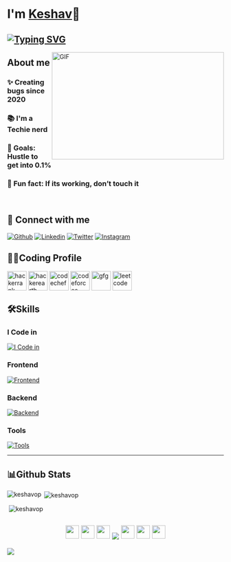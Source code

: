 # I'm [Keshav](https://github.com/keshavop)👋

## [![Typing SVG](https://readme-typing-svg.demolab.com?font=Fira+Code&pause=1000&width=435&lines=I'm+Full+Stack+Web+Developer;I'm+Techie+Nerd)](https://git.io/typing-svg)


<!-- <h2 align="center">
<img src="assets/party-parrot.gif" width="31" height="31"/>
<img src="assets/party-parrot.gif" width="31" height="31"/>
<img src="assets/party-parrot.gif" width="31" height="31"/>
<img src="https://komarev.com/ghpvc/?username=keshavop&&style=round-square" align="center" />
<img src="assets/party-parrot-2.gif" width="31" height="31"/>
<img src="assets/party-parrot-2.gif" width="31" height="31"/>
<img src="assets/party-parrot-2.gif" width="31" height="31"/>
</h2> -->

<img align="right" height="250" width="400" alt="GIF" src="https://firebasestorage.googleapis.com/v0/b/storage-2a9f1.appspot.com/o/github-readme-img%2Fgiphy.gif?alt=media&token=e92f9416-8187-4ffa-a38c-47842be32451"/>

## About me
### ✨ Creating bugs since  2020
### 📚 I'm a Techie nerd
### 🎯 Goals: Hustle to get into 0.1%
### 🎲 Fun fact: If its working, don’t touch it

<br>

## 🚀 Connect with me
[![Github](https://skillicons.dev/icons?i=github)](https://github.com/keshavop)
[![Linkedin](https://skillicons.dev/icons?i=linkedin)](https://www.linkedin.com/in/keshavop/)
[![Twitter](https://skillicons.dev/icons?i=twitter)](https://twitter.com/Keshavkopdev)
[![Instagram](https://skillicons.dev/icons?i=instagram)](https://www.instagram.com/keshav.kk_)


<!-- ## 👨‍💻Coding Profile

<a href="https://www.hackerrank.com/keshavop" target="blank"><img align="center" src="https://bitbucket.org/keshavop/keshavop-github-readme/raw/1fde8e39893f03e586ec7ed375b9998fcd2ab287/assets/1.png" alt="hackerrank" height="45" width="45" /></a>
<a href="https://www.hackerearth.com/@keshavop" target="blank"><img align="center" src="https://bitbucket.org/keshavop/keshavop-github-readme/raw/1fde8e39893f03e586ec7ed375b9998fcd2ab287/assets/2.png" alt="hackerearth" height="45" width="45" /></a>
<a href="https://www.codechef.com/users/keshavop" target="blank"><img align="center" src="https://bitbucket.org/keshavop/keshavop-github-readme/raw/1fde8e39893f03e586ec7ed375b9998fcd2ab287/assets/3.png" alt="codechef" height="45" width="45" /></a>
<a href="https://codeforces.com/profile/keshavop" target="blank"><img align="center" src="https://bitbucket.org/keshavop/keshavop-github-readme/raw/1fde8e39893f03e586ec7ed375b9998fcd2ab287/assets/4.png" alt="codeforces" height="45" width="45" /></a>
<a href="https://auth.geeksforgeeks.org/user/keshavop/profile" target="blank"><img align="center" src="https://bitbucket.org/keshavop/keshavop-github-readme/raw/1fde8e39893f03e586ec7ed375b9998fcd2ab287/assets/5.png" alt="gfg" height="45" width="45" /></a>
<a href="https://www.leetcode.com/keshavop" target="blank"><img align="center" src="https://bitbucket.org/keshavop/keshavop-github-readme/raw/1fde8e39893f03e586ec7ed375b9998fcd2ab287/assets/6.png" alt="leetcode" height="45" width="45" /></a> -->

<!-- ## 👨‍💻Coding Profile

<a href="https://www.hackerrank.com/keshavop" target="blank"><img align="center" src="assets/1.svg" alt="hackerrank" height="45" width="45" /></a>
<a href="https://www.hackerearth.com/@keshavop" target="blank"><img align="center" src="assets/2.svg" alt="hackerearth" height="45" width="45" /></a>
<a href="https://www.codechef.com/users/keshavop" target="blank"><img align="center" src="assets/3.svg" alt="codechef" height="45" width="45" /></a>
<a href="https://codeforces.com/profile/keshavop" target="blank"><img align="center" src="assets/4.svg" alt="codeforces" height="45" width="45" /></a>
<a href="https://auth.geeksforgeeks.org/user/keshavop/profile" target="blank"><img align="center" src="assets/5.svg" alt="gfg" height="45" width="45" /></a>
<a href="https://www.leetcode.com/keshavop" target="blank"><img align="center" src="assets/6.svg" alt="leetcode" height="45" width="45" /></a> -->

## 👨‍💻Coding Profile

<a href="https://www.hackerrank.com/keshavop" target="blank"><img align="center" src="https://firebasestorage.googleapis.com/v0/b/storage-2a9f1.appspot.com/o/github-readme-img%2F1.svg?alt=media&token=9c2b3538-0e15-4486-bcfc-9fed8f6a5d1f" alt="hackerrank" height="45" width="45" /></a>
<a href="https://www.hackerearth.com/@keshavop" target="blank"><img align="center" src="https://firebasestorage.googleapis.com/v0/b/storage-2a9f1.appspot.com/o/github-readme-img%2F2.svg?alt=media&token=2c41ad25-be30-4bda-b0aa-7e796f6b1633" alt="hackerearth" height="45" width="45" /></a>
<a href="https://www.codechef.com/users/keshavop" target="blank"><img align="center" src="https://firebasestorage.googleapis.com/v0/b/storage-2a9f1.appspot.com/o/github-readme-img%2F3.svg?alt=media&token=fd41549b-62c2-4254-993c-c79a07e0bc05" alt="codechef" height="45" width="45" /></a>
<a href="https://codeforces.com/profile/keshavop" target="blank"><img align="center" src="https://firebasestorage.googleapis.com/v0/b/storage-2a9f1.appspot.com/o/github-readme-img%2F4.svg?alt=media&token=314ac6c1-95f4-403d-a324-091310e8f54c" alt="codeforces" height="45" width="45" /></a>
<a href="https://auth.geeksforgeeks.org/user/keshavop/profile" target="blank"><img align="center" src="https://firebasestorage.googleapis.com/v0/b/storage-2a9f1.appspot.com/o/github-readme-img%2F5.svg?alt=media&token=dcf0a6d1-d72b-4716-b119-5db5e169480c" alt="gfg" height="45" width="45" /></a>
<a href="https://www.leetcode.com/keshavop" target="blank"><img align="center" src="https://firebasestorage.googleapis.com/v0/b/storage-2a9f1.appspot.com/o/github-readme-img%2F6.svg?alt=media&token=2e74ad55-57f2-40aa-adff-c46ea7a8b4c5" alt="leetcode" height="45" width="45" /></a>

## 🛠️Skills
### I Code in

[![I Code in](https://skillicons.dev/icons?i=c,cpp,python,java,kotlin,js)](https://github.com/keshavop)

<!-- ### Web Development
[![Frontend](https://skillicons.dev/icons?i=html,css,bootstrap,tailwind,sass,js,ts,nodejs,express,mongo,react,redux,angular)]() -->

### Frontend
[![Frontend](https://skillicons.dev/icons?i=html,css,bootstrap,tailwind,js,ts,react,redux,angular,figma)](https://github.com/keshavop)

### Backend
[![Backend](https://skillicons.dev/icons?i=nodejs,express,mongo,mysql,firebase,aws,gcp)](https://github.com/keshavop)

### Tools
[![Tools](https://skillicons.dev/icons?i=git,github,linux,androidstudio,docker,vscode,idea,md,ps)](https://github.com/keshavop)

<hr>

## 📊Github Stats

<!-- <p align="center">
<img align="center" src="https://github-readme-stats.vercel.app/api/top-langs/?username=keshavop&theme=radical&hide_border=false&include_all_commits=true&count_private=true&layout=compact"/>
</p>

<p align="center">
<img align="center" src="https://github-readme-stats.vercel.app/api?username=keshavop&theme=radical&hide_border=false&include_all_commits=true&count_private=true"/>
</p>

<p align="center">
<img align="center" src="https://github-readme-streak-stats.herokuapp.com/?user=keshavop&theme=radical&hide_border=false" alt="keshav github streak">
</p> -->

<p><img align="left" src="https://github-readme-stats.vercel.app/api/top-langs?username=keshavop&langs_count=10&show_icons=true&locale=en&theme=radical" alt="keshavop" /></p>

<p>&nbsp;<img align="center" src="https://github-readme-stats.vercel.app/api?username=keshavop&show_icons=true&locale=en&theme=radical" alt="keshavop" /></p>
 
<p>&nbsp;<img align="center" src="https://github-readme-streak-stats.herokuapp.com/?user=keshavop&theme=radical" alt="keshavop" /></p>

<!-- ## 📊 GitHub Stats:

![](https://github-readme-stats.vercel.app/api/top-langs/?username=keshavop&theme=radical&hide_border=false&include_all_commits=true&count_private=true&layout=compact)
![](https://github-readme-stats.vercel.app/api?username=keshavop&theme=radical&hide_border=false&include_all_commits=true&count_private=true)
![](https://github-readme-streak-stats.herokuapp.com/?user=keshavop&theme=radical&hide_border=false) -->



<!-- ### 🐍 Watch Snake eating my contribution -->

<!-- ![snake svg](https://github.com/keshavop/keshavop/blob/output/github-contribution-grid-snake.svg) -->

<!-- ## 🏆 GitHub Trophies
![](https://github-profile-trophy.vercel.app/?username=keshavop&theme=dracula&no-frame=false&no-bg=false&margin-w=4) -->

<!-- [![@keshavop's Holopin board](https://holopin.me/keshavop)](https://holopin.io/@keshavop) -->


<h2 align="center">
<img src="https://firebasestorage.googleapis.com/v0/b/storage-2a9f1.appspot.com/o/github-readme-img%2Fparty-parrot.gif?alt=media&token=27a30ea7-24f3-46db-97bd-69351d5411ea" width="31" height="31"/>
<img src="https://firebasestorage.googleapis.com/v0/b/storage-2a9f1.appspot.com/o/github-readme-img%2Fparty-parrot.gif?alt=media&token=27a30ea7-24f3-46db-97bd-69351d5411ea" width="31" height="31"/>
<img src="https://firebasestorage.googleapis.com/v0/b/storage-2a9f1.appspot.com/o/github-readme-img%2Fparty-parrot.gif?alt=media&token=27a30ea7-24f3-46db-97bd-69351d5411ea" width="31" height="31"/>
<img src="https://komarev.com/ghpvc/?username=keshavop&&style=round-square" align="center" />
<img src="https://firebasestorage.googleapis.com/v0/b/storage-2a9f1.appspot.com/o/github-readme-img%2Fparty-parrot-2.gif?alt=media&token=4d7be19e-492c-4f18-9ea2-3773989b2721" width="31" height="31"/>
<img src="https://firebasestorage.googleapis.com/v0/b/storage-2a9f1.appspot.com/o/github-readme-img%2Fparty-parrot-2.gif?alt=media&token=4d7be19e-492c-4f18-9ea2-3773989b2721" width="31" height="31"/>
<img src="https://firebasestorage.googleapis.com/v0/b/storage-2a9f1.appspot.com/o/github-readme-img%2Fparty-parrot-2.gif?alt=media&token=4d7be19e-492c-4f18-9ea2-3773989b2721" width="31" height="31"/>
</h2>

![](https://i.imgur.com/waxVImv.png)

